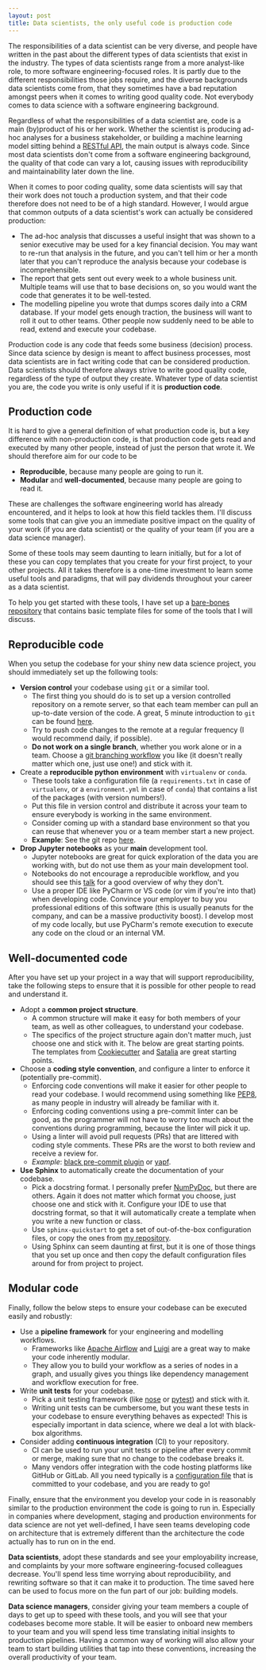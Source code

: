 ```yaml
---
layout: post
title: Data scientists, the only useful code is production code
---
```


The responsibilities of a data scientist can be very diverse, and people have written in the past about the different types of data scientists that exist in the industry. The types of data scientists range from a more analyst-like role, to more software engineering-focused roles. It is partly due to the different responsibilities those jobs require, and the diverse backgrounds data scientists come from, that they sometimes have a bad reputation amongst peers when it comes to writing good quality code. Not everybody comes to data science with a software engineering background.

Regardless of what the responsibilities of a data scientist are, code is a main (by)product of his or her work. Whether the scientist is producing ad-hoc analyses for a business stakeholder, or building a machine learning model sitting behind a [RESTful API](https://en.wikipedia.org/wiki/Representational_state_transfer), the main output is always code. Since most data scientists don't come from a software engineering background, the quality of that code can vary a lot, causing issues with reproducibility and maintainability later down the line.

<!--excerpt-->

When it comes to poor coding quality, some data scientists will say that their work does not touch a production system, and that their code therefore does not need to be of a high standard. However, I would argue that common outputs of a data scientist's work can actually be considered production:

- The ad-hoc analysis that discusses a useful insight that was shown to a senior executive may be used for a key financial decision. You may want to re-run that analysis in the future, and you can't tell him or her a month later that you can't reproduce the analysis because your codebase is incomprehensible.
- The report that gets sent out every week to a whole business unit. Multiple teams will use that to base decisions on, so you would want the code that generates it to be well-tested.
- The modelling pipeline you wrote that dumps scores daily into a CRM database. If your model gets enough traction, the business will want to roll it out to other teams. Other people now suddenly need to be able to read, extend and execute your codebase.

Production code is any code that feeds some business (decision) process. Since data science by design is meant to affect business processes, most data scientists are in fact writing code that can be considered production. Data scientists should therefore always strive to write good quality code, regardless of the type of output they create. Whatever type of data scientist you are, the code you write is only useful if it is **production code**.

## Production code

It is hard to give a general definition of what production code is, but a key difference with non-production code, is that production code gets read and executed by many other people, instead of just the person that wrote it. We should therefore aim for our code to be

  - **Reproducible**, because many people are going to run it.
  - **Modular** and **well-documented**, because many people are going to read it.

These are challenges the software engineering world has already encountered, and it helps to look at how this field tackles them. I'll discuss some tools that can give you an immediate positive impact on the quality of your work (if you are data scientist) or the quality of your team (if you are a data science manager).

Some of these tools may seem daunting to learn initially, but for a lot of these you can copy templates that you create for your first project, to your other projects. All it takes therefore is a one-time investment to learn some useful tools and paradigms, that will pay dividends throughout your career as a data scientist.

To help you get started with these tools, I have set up a [bare-bones repository](https://github.com/thuijskens/production-tools) that contains basic template files for some of the tools that I will discuss.

## Reproducible code

When you setup the codebase for your shiny new data science project, you should immediately set up the following tools:

- **Version control** your codebase using `git` or a similar tool.
  - The first thing you should do is to set up a version controlled repository on a remote server, so that each team member can pull an up-to-date version of the code. A great, 5 minute introduction to `git` can be found [here](http://rogerdudler.github.io/git-guide/).
  - Try to push code changes to the remote at a regular frequency (I would recommend daily, if possible).
  - **Do not work on a single branch**, whether you work alone or in a team. Choose a [git branching workflow](https://www.atlassian.com/git/tutorials/comparing-workflows) you like (it doesn't really matter which one, just use one!) and stick with it.
- Create a **reproducible python environment** with `virtualenv` or `conda`.
  - These tools take a configuration file (a `requirements.txt` in case of `virtualenv`, or a `environment.yml` in case of `conda`) that contains a list of the packages (with version numbers!).
  - Put this file in version control and distribute it across your team to ensure everybody is working in the same environment.
  - Consider coming up with a standard base environment so that you can reuse that whenever you or a team member start a new project.
  - **Example**: See the git repo [here](https://github.com/thuijskens/production-tools/blob/master/requirements.txt).
- **Drop Jupyter notebooks** as your **main** development tool.
  - Jupyter notebooks are great for quick exploration of the data you are working with, but do not use them as your main development tool.
  - Notebooks do not encourage a reproducible workflow, and you should see this [talk](https://docs.google.com/presentation/d/1n2RlMdmv1p25Xy5thJUhkKGvjtV-dkAIsUXP-AL4ffI/edit#slide=id.g362da58057_0_1) for a good overview of why they don't.
  - Use a proper IDE like PyCharm or VS code (or vim if you're into that) when developing code. Convince your employer to buy you professional editions of this software (this is usually peanuts for the company, and can be a massive productivity boost). I develop most of my code locally, but use PyCharm's remote execution to execute any code on the cloud or an internal VM.

## Well-documented code

After you have set up your project in a way that will support reproducibility, take the following steps to ensure that it is possible for other people to read and understand it.

- Adopt a **common project structure**.
  - A common structure will make it easy for both members of your team, as well as other colleagues, to understand your codebase.
  - The specifics of the project structure again don't matter much, just choose one and stick with it. The below are great starting points. The templates from [Cookiecutter](http://drivendata.github.io/cookiecutter-data-science/) and [Satalia](https://github.com/Satalia/production-data-science) are great starting points.
- Choose a **coding style convention**, and configure a linter to enforce it (potentially pre-commit).
  - Enforcing code conventions will make it easier for other people to read your codebase. I would recommend using something like [PEP8](https://www.python.org/dev/peps/pep-0008/), as many people in industry will already be familiar with it.
  - Enforcing coding conventions using a pre-commit linter can be good, as the programmer will not have to worry too much about the conventions during programming, because the linter will pick it up.
  - Using a linter will avoid pull requests (PRs) that are littered with coding style comments. These PRs are the worst to both review and receive a review for.
  - *Example*: [black pre-commit plugin](https://github.com/ambv/black) or [yapf](https://github.com/google/yapf).
- **Use Sphinx** to automatically create the documentation of your codebase.
  - Pick a docstring format. I personally prefer [NumPyDoc](https://github.com/numpy/numpydoc), but there are others. Again it does not matter which format you choose, just choose one and stick with it. Configure your IDE to use that docstring format, so that it will automatically create a template when you write a new function or class.
  - Use `sphinx-quickstart` to get a set of out-of-the-box configuration files, or copy the ones from [my repository](https://github.com/thuijskens/production-tools/tree/master/docs).
  - Using Sphinx can seem daunting at first, but it is one of those things that you set up once and then copy the default configuration files around for from project to project.

## Modular code

Finally, follow the below steps to ensure your codebase can be executed easily and robustly:

- Use a **pipeline framework** for your engineering and modelling workflows.
  - Frameworks like [Apache Airflow](https://airflow.apache.org/) and [Luigi](https://luigi.readthedocs.io/en/stable/) are a great way to make your code inherently modular.
  - They allow you to build your workflow as a series of nodes in a graph, and usually gives you things like dependency management and workflow execution for free.
- Write **unit tests** for your codebase.
  - Pick a unit testing framework (like [nose](https://nose.readthedocs.io/en/latest/) or [pytest](https://docs.pytest.org/en/latest/)) and stick with it.
  - Writing unit tests can be cumbersome, but you want these tests in your codebase to ensure everything behaves as expected! This is especially important in data science, where we deal a lot with black-box algorithms.
- Consider adding **continuous integration** (CI) to your repository.
  - CI can be used to run your unit tests or pipeline after every commit or merge, making sure that no change to the codebase breaks it.
  - Many vendors offer integration with the code hosting platforms like GitHub or GitLab. All you need typically is a [configuration file](https://github.com/thuijskens/production-tools/blob/master/.circleci/config.yml) that is committed to your codebase, and you are ready to go!

Finally, ensure that the environment you develop your code in is reasonably similar to the production environment the code is going to run in. Especially in companies where development, staging and production environments for data science are not yet well-defined, I have seen teams developing code on architecture that is extremely different than the architecture the code actually has to run on in the end.

**Data scientists**, adopt these standards and see your employability increase, and complaints by your more software engineering-focused colleagues decrease. You'll spend less time worrying about reproducibility, and rewriting software so that it can make it to production. The time saved here can be used to focus more on the fun part of our job: building models.

**Data science managers**, consider giving your team members a couple of days to get up to speed with these tools, and you will see that your codebases become more stable. It will be easier to onboard new members to your team and you will spend less time translating initial insights to production pipelines. Having a common way of working will also allow your team to start building utilities that tap into these conventions, increasing the overall productivity of your team.

